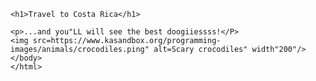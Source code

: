 
<html>
    <head>
        <meta charset="utf-8">
        <title>Project: Travel webpage</title>
    <head>
    <body>
    
    <h1>Travel to Costa Rica</h1>
    
    <p>...and you"LL will see the best doogiiessss!</P>
    <img src=https://www.kasandbox.org/programming-images/animals/crocodiles.ping" alt=Scary crocodiles" width"200"/>
    </body>
    </html>

